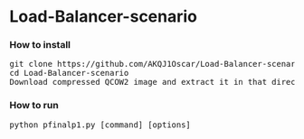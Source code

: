 # Load-Balancer-scenario

### How to install

<pre>
git clone https://github.com/AKQJ1Oscar/Load-Balancer-scenario.git
cd Load-Balancer-scenario
Download compressed QCOW2 image and extract it in that directory - https://goo.gl/Me5HZz
</pre>

### How to run

<pre>
python pfinalp1.py [command] [options]
</pre>
